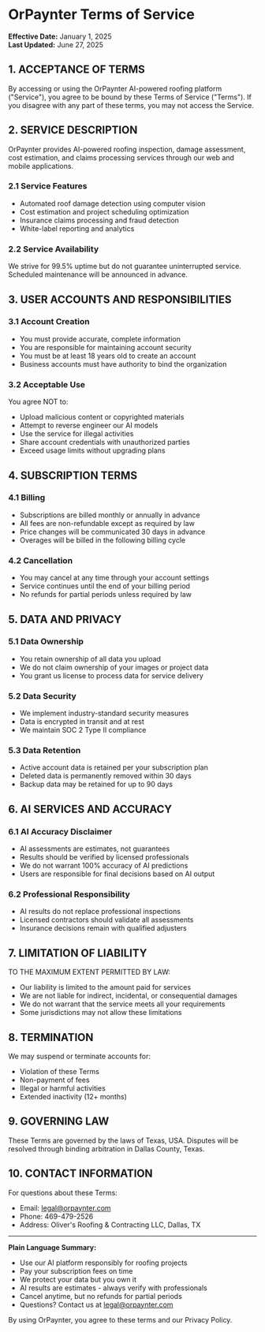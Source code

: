 
# OrPaynter Terms of Service

**Effective Date:** January 1, 2025  
**Last Updated:** June 27, 2025

## 1. ACCEPTANCE OF TERMS

By accessing or using the OrPaynter AI-powered roofing platform ("Service"), you agree to be bound by these Terms of Service ("Terms"). If you disagree with any part of these terms, you may not access the Service.

## 2. SERVICE DESCRIPTION

OrPaynter provides AI-powered roofing inspection, damage assessment, cost estimation, and claims processing services through our web and mobile applications.

### 2.1 Service Features
- Automated roof damage detection using computer vision
- Cost estimation and project scheduling optimization
- Insurance claims processing and fraud detection
- White-label reporting and analytics

### 2.2 Service Availability
We strive for 99.5% uptime but do not guarantee uninterrupted service. Scheduled maintenance will be announced in advance.

## 3. USER ACCOUNTS AND RESPONSIBILITIES

### 3.1 Account Creation
- You must provide accurate, complete information
- You are responsible for maintaining account security
- You must be at least 18 years old to create an account
- Business accounts must have authority to bind the organization

### 3.2 Acceptable Use
You agree NOT to:
- Upload malicious content or copyrighted materials
- Attempt to reverse engineer our AI models
- Use the service for illegal activities
- Share account credentials with unauthorized parties
- Exceed usage limits without upgrading plans

## 4. SUBSCRIPTION TERMS

### 4.1 Billing
- Subscriptions are billed monthly or annually in advance
- All fees are non-refundable except as required by law
- Price changes will be communicated 30 days in advance
- Overages will be billed in the following billing cycle

### 4.2 Cancellation
- You may cancel at any time through your account settings
- Service continues until the end of your billing period
- No refunds for partial periods unless required by law

## 5. DATA AND PRIVACY

### 5.1 Data Ownership
- You retain ownership of all data you upload
- We do not claim ownership of your images or project data
- You grant us license to process data for service delivery

### 5.2 Data Security
- We implement industry-standard security measures
- Data is encrypted in transit and at rest
- We maintain SOC 2 Type II compliance

### 5.3 Data Retention
- Active account data is retained per your subscription plan
- Deleted data is permanently removed within 30 days
- Backup data may be retained for up to 90 days

## 6. AI SERVICES AND ACCURACY

### 6.1 AI Accuracy Disclaimer
- AI assessments are estimates, not guarantees
- Results should be verified by licensed professionals
- We do not warrant 100% accuracy of AI predictions
- Users are responsible for final decisions based on AI output

### 6.2 Professional Responsibility
- AI results do not replace professional inspections
- Licensed contractors should validate all assessments
- Insurance decisions remain with qualified adjusters

## 7. LIMITATION OF LIABILITY

TO THE MAXIMUM EXTENT PERMITTED BY LAW:
- Our liability is limited to the amount paid for services
- We are not liable for indirect, incidental, or consequential damages
- We do not warrant that the service meets all your requirements
- Some jurisdictions may not allow these limitations

## 8. TERMINATION

We may suspend or terminate accounts for:
- Violation of these Terms
- Non-payment of fees
- Illegal or harmful activities
- Extended inactivity (12+ months)

## 9. GOVERNING LAW

These Terms are governed by the laws of Texas, USA. Disputes will be resolved through binding arbitration in Dallas County, Texas.

## 10. CONTACT INFORMATION

For questions about these Terms:
- Email: legal@orpaynter.com
- Phone: 469-479-2526
- Address: Oliver's Roofing & Contracting LLC, Dallas, TX

---

**Plain Language Summary:**
- Use our AI platform responsibly for roofing projects
- Pay your subscription fees on time
- We protect your data but you own it
- AI results are estimates - always verify with professionals
- Cancel anytime, but no refunds for partial periods
- Questions? Contact us at legal@orpaynter.com

By using OrPaynter, you agree to these terms and our Privacy Policy.
